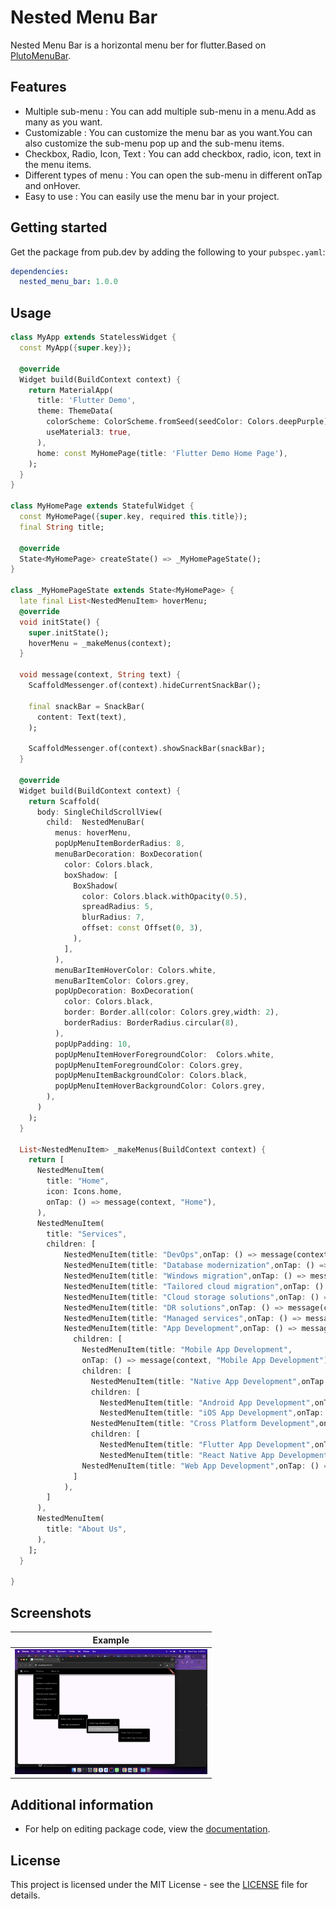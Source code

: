 # Nested Menu Bar

<p>Nested Menu Bar is a horizontal menu ber for flutter.Based on <a href="https://github.com/bosskmk/pluto_menu_bar">PlutoMenuBar</a>.</p>

## Features

- Multiple sub-menu : You can add multiple sub-menu in a menu.Add as many as you want.
- Customizable : You can customize the menu bar as you want.You can also customize the sub-menu pop up and the sub-menu items.
- Checkbox, Radio, Icon, Text : You can add checkbox, radio, icon, text in the menu items.
- Different types of menu : You can open the sub-menu in different onTap and onHover.
- Easy to use : You can easily use the menu bar in your project.

## Getting started

Get the package from pub.dev by adding the following to your `pubspec.yaml`:

```yaml
dependencies:
  nested_menu_bar: 1.0.0
```

## Usage

```dart
class MyApp extends StatelessWidget {
  const MyApp({super.key});

  @override
  Widget build(BuildContext context) {
    return MaterialApp(
      title: 'Flutter Demo',
      theme: ThemeData(
        colorScheme: ColorScheme.fromSeed(seedColor: Colors.deepPurple),
        useMaterial3: true,
      ),
      home: const MyHomePage(title: 'Flutter Demo Home Page'),
    );
  }
}

class MyHomePage extends StatefulWidget {
  const MyHomePage({super.key, required this.title});
  final String title;

  @override
  State<MyHomePage> createState() => _MyHomePageState();
}

class _MyHomePageState extends State<MyHomePage> {
  late final List<NestedMenuItem> hoverMenu;
  @override
  void initState() {
    super.initState();
    hoverMenu = _makeMenus(context);
  }

  void message(context, String text) {
    ScaffoldMessenger.of(context).hideCurrentSnackBar();

    final snackBar = SnackBar(
      content: Text(text),
    );

    ScaffoldMessenger.of(context).showSnackBar(snackBar);
  }

  @override
  Widget build(BuildContext context) {
    return Scaffold(
      body: SingleChildScrollView(
        child:  NestedMenuBar(
          menus: hoverMenu,
          popUpMenuItemBorderRadius: 8,
          menuBarDecoration: BoxDecoration(
            color: Colors.black,
            boxShadow: [
              BoxShadow(
                color: Colors.black.withOpacity(0.5),
                spreadRadius: 5,
                blurRadius: 7,
                offset: const Offset(0, 3),
              ),
            ],
          ),
          menuBarItemHoverColor: Colors.white,
          menuBarItemColor: Colors.grey,
          popUpDecoration: BoxDecoration(
            color: Colors.black,
            border: Border.all(color: Colors.grey,width: 2),
            borderRadius: BorderRadius.circular(8),
          ),
          popUpPadding: 10,
          popUpMenuItemHoverForegroundColor:  Colors.white,
          popUpMenuItemForegroundColor: Colors.grey,
          popUpMenuItemBackgroundColor: Colors.black,
          popUpMenuItemHoverBackgroundColor: Colors.grey,
        ),
      )
    );
  }
  
  List<NestedMenuItem> _makeMenus(BuildContext context) {
    return [
      NestedMenuItem(
        title: "Home",
        icon: Icons.home,
        onTap: () => message(context, "Home"),
      ),
      NestedMenuItem(
        title: "Services",
        children: [
            NestedMenuItem(title: "DevOps",onTap: () => message(context, "DevOps"),),
            NestedMenuItem(title: "Database modernization",onTap: () => message(context, "Database modernization"),),
            NestedMenuItem(title: "Windows migration",onTap: () => message(context, "Windows migration"),),
            NestedMenuItem(title: "Tailored cloud migration",onTap: () => message(context, "Tailored cloud migration"),),
            NestedMenuItem(title: "Cloud storage solutions",onTap: () => message(context, "Cloud storage solutions"),),
            NestedMenuItem(title: "DR solutions",onTap: () => message(context, "DR solutions"),),
            NestedMenuItem(title: "Managed services",onTap: () => message(context, "Managed services"),),
            NestedMenuItem(title: "App Development",onTap: () => message(context, "App Development"),
              children: [
                NestedMenuItem(title: "Mobile App Development",
                onTap: () => message(context, "Mobile App Development"),
                children: [
                  NestedMenuItem(title: "Native App Development",onTap: () => message(context, "Native App Development"),
                  children: [
                    NestedMenuItem(title: "Android App Development",onTap: () => message(context, "Android App Development"),),
                    NestedMenuItem(title: "iOS App Development",onTap: () => message(context, "iOS App Development"),),]),
                  NestedMenuItem(title: "Cross Platform Development",onTap: () => message(context, "Cross Platform Development"),
                  children: [
                    NestedMenuItem(title: "Flutter App Development",onTap: () => message(context, "Flutter App Development"),),
                    NestedMenuItem(title: "React Native App Development",onTap: () => message(context, "React Native App Development"),),],),],),
                NestedMenuItem(title: "Web App Development",onTap: () => message(context, "Web App Development"),),
              ]
            ),
        ]
      ),
      NestedMenuItem(
        title: "About Us",
      ),
    ];
  }

}
```

## Screenshots

|                            Example                            |
|:----------------------------------------------------------------------:|
|<img src="screenshot/screenshot.png" height="200">|

## Additional information

- For help on editing package code, view the [documentation](https://flutter.dev/docs/development/packages-and-plugins/developing-packages).

## License

This project is licensed under the MIT License - see the [LICENSE](LICENSE) file for details.
